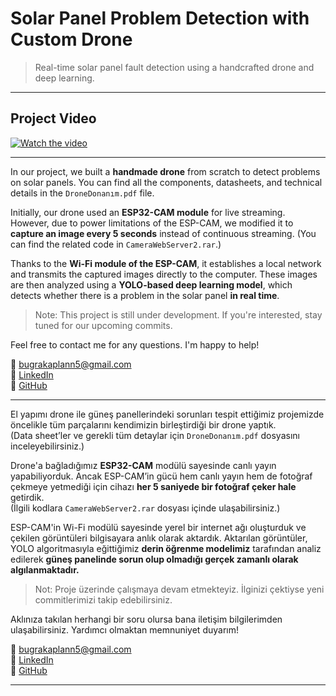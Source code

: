#  Solar Panel Problem Detection with Custom Drone
>  Real-time solar panel fault detection using a handcrafted drone and deep learning.

---

##  Project Video

[![Watch the video](https://img.youtube.com/vi/enpU312Wr6s/0.jpg)](https://www.youtube.com/watch?v=enpU312Wr6s&t=385s)



---



In our project, we built a **handmade drone** from scratch to detect problems on solar panels. You can find all the components, datasheets, and technical details in the `DroneDonanım.pdf` file.

Initially, our drone used an **ESP32-CAM module** for live streaming. However, due to power limitations of the ESP-CAM, we modified it to **capture an image every 5 seconds** instead of continuous streaming. (You can find the related code in `CameraWebServer2.rar`.)

Thanks to the **Wi-Fi module of the ESP-CAM**, it establishes a local network and transmits the captured images directly to the computer. These images are then analyzed using a **YOLO-based deep learning model**, which detects whether there is a problem in the solar panel **in real time**.

> Note: This project is still under development. If you're interested, stay tuned for our upcoming commits.

Feel free to contact me for any questions. I'm happy to help!

📧 bugrakaplann5@gmail.com  
🔗 [LinkedIn](https://www.linkedin.com/in/ahmetbugrakaplan/)  
🐙 [GitHub](https://github.com/AhmetBugraKaplan)

---



El yapımı drone ile güneş panellerindeki sorunları tespit ettiğimiz projemizde öncelikle tüm parçalarını kendimizin birleştirdiği bir drone yaptık.  
(Data sheet’ler ve gerekli tüm detaylar için `DroneDonanım.pdf` dosyasını inceleyebilirsiniz.)

Drone'a bağladığımız **ESP32-CAM** modülü sayesinde canlı yayın yapabiliyorduk. Ancak ESP-CAM’in gücü hem canlı yayın hem de fotoğraf çekmeye yetmediği için cihazı **her 5 saniyede bir fotoğraf çeker hale** getirdik.  
(İlgili kodlara `CameraWebServer2.rar` dosyası içinde ulaşabilirsiniz.)

ESP-CAM'in Wi-Fi modülü sayesinde yerel bir internet ağı oluşturduk ve çekilen görüntüleri bilgisayara anlık olarak aktardık. Aktarılan görüntüler, YOLO algoritmasıyla eğittiğimiz **derin öğrenme modelimiz** tarafından analiz edilerek **güneş panelinde sorun olup olmadığı gerçek zamanlı olarak algılanmaktadır.**

> Not: Proje üzerinde çalışmaya devam etmekteyiz. İlginizi çektiyse yeni commitlerimizi takip edebilirsiniz.

Aklınıza takılan herhangi bir soru olursa bana iletişim bilgilerimden ulaşabilirsiniz. Yardımcı olmaktan memnuniyet duyarım!

📧 bugrakaplann5@gmail.com  
🔗 [LinkedIn](https://www.linkedin.com/in/ahmetbugrakaplan/)  
🐙 [GitHub](https://github.com/AhmetBugraKaplan)

---

